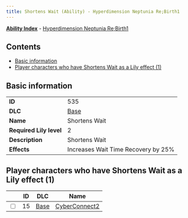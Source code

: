 ```yaml
---
title: Shortens Wait (Ability) - Hyperdimension Neptunia Re;Birth1
---
```


[**Ability Index**](/neptunia/rb1/ability/index.html) - [Hyperdimension Neptunia Re;Birth1](/neptunia/rb1)

## Contents

- [Basic information](#basic-information)
- [Player characters who have Shortens Wait as a Lily effect (1)](#player-characters-who-have-shortens-wait-as-a-lily-effect-1)

## Basic information

|   |   |
| -- | -- |
| **ID** | 535
**DLC** | [Base](/neptunia/rb1/dlc/1-base.html)
**Name** | Shortens Wait
**Required Lily level** | 2
**Description** | Shortens Wait
**Effects** | Increases Wait Time Recovery by 25% |


## Player characters who have Shortens Wait as a Lily effect (1)

|    | ID | DLC | Name |
| -- | -- | --- | ---- |
| <input type="checkbox" id="rb1-player-1-15" class="trackbox" /> | 15 | [Base](/neptunia/rb1/dlc/1-base.html) | [CyberConnect2](/neptunia/rb1/player/1-15-cyberconnect2.html) |
